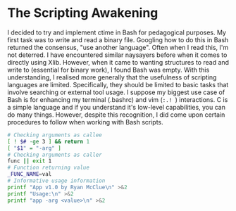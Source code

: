 # The Scripting Awakening
I decided to try and implement ctime in Bash for pedagogical purposes.
My first task was to write and read a binary file. Googling how to do this in Bash returned the consensus, "use another language". Often when I read this, I'm not deterred.
I have encountered similar naysayers before when it comes to directly using Xlib.
However, when it came to wanting structures to read and write to (essential for binary work), I found Bash was empty.
With this understanding, I realised more generally that the usefulness of scripting languages are limited. 
Specifically, they should be limited to basic tasks that involve searching or external tool usage.
I suppose my biggest use case of Bash is for enhancing my terminal (.bashrc) and vim (`:.! `) interactions.
C is a simple language and if you understand it's low-level capabilities, you can do many things.
However, despite this recognition, I did come upon certain procedures to follow when working with Bash scripts.
```bash
# Checking arguments as callee
[ ! $# -ge 3 ] && return 1
[ "$1" = "-arg" ]
# Checking arguments as caller
func || exit 1
# Function returning value
_FUNC_NAME=val
# Informative usage information
printf "App v1.0 by Ryan McClue\n" >&2
printf "Usage:\n" >&2
printf "app -arg <value>\n" >&2
```
